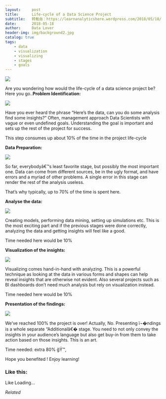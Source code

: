 ```yaml
---
layout:     post
title:      Life-cycle of a Data Science Project
subtitle:   转载自：https://learnanalyticshere.wordpress.com/2018/05/18/life-cycle-of-a-data-science-project/
date:       2018-05-18
author:     Data Lover
header-img: img/background2.jpg
catalog: true
tags:
    - data
    - visualization
    - visualizing
    - stages
    - goals
---
```


![](https://learnanalyticshere.files.wordpress.com/2018/05/cover.png?w=700)


Are you wondering how would the life-cycle of a data science project be? Here you go..**Problem Identification:**

![](https://learnanalyticshere.files.wordpress.com/2018/05/1-identify-the-problem.jpg?w=684&h=365)


Have you ever heard the phrase “Here’s the data, can you do some analysis find some insights?” Often, management approach Data Scientists with vague or even undefined goals. Understanding the goal is important and sets up the rest of the project for success.

This step consumes up about 10% of the time in the project life-cycle

**Data Preparation:**

![](https://learnanalyticshere.files.wordpress.com/2018/05/2-data-prep.png?w=700)


So far, everybodyâ€™s least favorite stage, but possibly the most important one. Data can come from different sources, be in the ugly format, and have errors and a myriad of other problems. A single error in this stage can render the rest of the analysis useless.

That’s why typically, up to 70% of the time is spent here.

**Analyse the data:**

![](https://learnanalyticshere.files.wordpress.com/2018/05/3-data-analysis.jpg?w=700)


Creating models, performing data mining, setting up simulations etc. This is the most exciting part and if the previous stages were done correctly, analyzing the data and getting insights will feel like a good.

Time needed here would be 10%

**Visualization of the insights:**

![](https://learnanalyticshere.files.wordpress.com/2018/05/4-visual.png?w=700)


Visualizing comes hand-in-hand with analyzing. This is a powerful technique as looking at the data in various forms and shapes can help reveal insights that are otherwise not evident. Also several projects such as BI dashboards don’t need much analysis but rely on visualization instead.

Time needed here would be 10%

**Presentation of the findings:**

![](https://learnanalyticshere.files.wordpress.com/2018/05/5-data-presentation.png?w=700)


We’ve reached 100% the project is over! Actually, No. Presenting ï¬�ndings is a whole separate “Additionalâ€� stage. You need to not only convey the insights in your audience’s language but also get buy-in from them to take action based on those insights. This is an art.

Time needed: extra 80% ğŸ™‚

Hope you benefited ! Enjoy learning!





### Like this:

Like Loading...


*Related*

